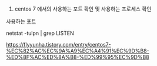 ## 
1. centos 7 에서의 사용하는 포트 확인 및 사용하는 프로세스 확인 

사용하는 포트 

netstat -tulpn | grep LISTEN

https://flyyunha.tistory.com/entry/centos7-%EC%82%AC%EC%9A%A9%EC%A4%91%EC%9D%B8-%ED%8F%AC%ED%8A%B8-%ED%99%95%EC%9D%B8